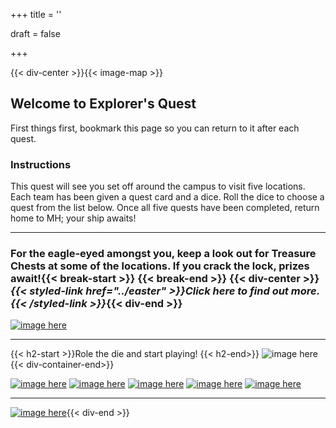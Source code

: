 +++
title = ''

draft = false


+++

{{< div-center >}}{{< image-map >}}

## Welcome to Explorer's Quest

First things first, bookmark this page so you can return to it after each quest.

### Instructions

This quest will see you set off around the campus to visit five locations. Each team has been given a quest card and a dice. Roll the dice to choose a quest from the list below. Once all five quests have been completed, return home to MH; your ship awaits!
___

### For the eagle-eyed amongst you, keep a look out for Treasure Chests at some of the locations. If you crack the lock, prizes await!{{< break-start >}} {{< break-end >}} {{< div-center >}}*{{< styled-link href="../easter" >}}Click here to find out more.{{< /styled-link >}}*{{< div-end >}}

[![image here](../images/chest-3.png#center)](../easter)
___
{{< h2-start >}}Role the die and start playing! {{< h2-end>}}
![image here](../images/dice.png#center){{< div-container-end>}}

[![image here](../images/explorer-1.png#center)](../explorer-1)
[![image here](../images/explorer-2.png#center)](../explorer-2)
[![image here](../images/explorer-3.png#center)](../explorer-3)
[![image here](../images/explorer-4.png#center)](../explorer-4)
[![image here](../images/explorer-5.png#center)](../explorer-5)
___
[![image here](../images/lost-icon.png#center)](../lost){{< div-end >}}
